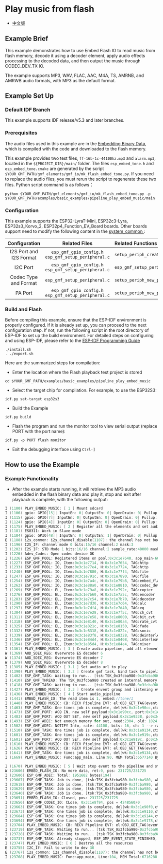 
# Play music from flash

- [中文版](./README_CN.md)

## Example Brief

This example demonstrates how to use Embed Flash IO to read music from flash memory, decode it using a decoder element, apply audio effects processing to the decoded data, and then output the music through CODEC_DEV_TX IO.

The example supports MP3, WAV, FLAC, AAC, M4A, TS, AMRNB, and AMRWB audio formats, with MP3 as the default format.

## Example Set Up

### Default IDF Branch

This example supports IDF release/v5.3 and later branches.

### Prerequisites

The audio files used in this example are in the [Embedding Binary Data](https://docs.espressif.com/projects/esp-idf/en/latest/esp32s3/api-guides/build-system.html#cmake-embed-data), which is compiled with the code and downloaded to the flash memory.

This example provides two test files, `ff-16b-1c-44100hz.mp3` and `alarm.mp3`, located in the `${PROJECT_DIR}/main/` folder. The files `esp_embed_tone.h` and `esp_embed_tone.cmake` are generated by the script `$YOUR_GMF_PATH/gmf_elements/gmf_io/mk_flash_embed_tone.py`. If you need to replace the audio files, you must rerun the script to regenerate these two files. Python script command is as follows：

```
python $YOUR_GMF_PATH/gmf_elements/gmf_io/mk_flash_embed_tone.py -p $YOUR_GMF_PATH/examples/basic_examples/pipeline_play_embed_music/main
```

### Configuration

This example supports the ESP32-LyraT-Mini, ESP32c3-Lyra, ESP32s3_Korvo_2, ESP32p4_Function_EV_Board boards. Other boards support need to modify the following content in the [ system_common ](../../system_common):

| Configuration | Related Files |  Related Functions   |
|:----:| :-----: | :---- |
|I2S Port and I2S Format| `esp_gmf_gpio_config.h`<br>`esp_gmf_setup_peripheral.c` | `setup_periph_create_i2s` |
|I2C Port| `esp_gmf_gpio_config.h`<br>`esp_gmf_setup_peripheral.c` | `esp_gmf_setup_periph_i2c` |
|Codec Type and Format|`esp_gmf_setup_peripheral.c` |`setup_periph_new_play_codec`  |
|PA Port| `esp_gmf_gpio_config.h`<br>`esp_gmf_setup_peripheral.c` | `setup_periph_new_play_codec` |

### Build and Flash

Before compiling this example, ensure that the ESP-IDF environment is properly configured. If it is already set up, you can proceed to the next configuration step. If not, run the following script in the root directory of ESP-IDF to set up the build environment. For detailed steps on configuring and using ESP-IDF, please refer to the [ESP-IDF Programming Guide](https://docs.espressif.com/projects/esp-idf/en/latest/esp32s3/index.html)

```
./install.sh
. ./export.sh
```

Here are the summarized steps for compilation:

- Enter the location where the Flash playback test project is stored

```
cd $YOUR_GMF_PATH/examples/basic_examples/pipeline_play_embed_music
```

- Select the target chip for compilation. For example, to use the ESP32S3:

```
idf.py set-target esp32s3
```

- Build the Example

```
idf.py build
```

- Flash the program and run the monitor tool to view serial output (replace PORT with the port name):

```
idf.py -p PORT flash monitor
```

- Exit the debugging interface using ``Ctrl-]``

## How to use the Example

### Example Functionality

- After the example starts running, it will retrieve the MP3 audio embedded in the flash binary data and play it, stop and exit after playback is complete, with the following output:

```c
I (1100) PLAY_EMBED_MUSIC: [ 1 ] Mount sdcard
I (1106) gpio: GPIO[15]| InputEn: 0| OutputEn: 0| OpenDrain: 0| Pullup: 1| Pulldown: 0| Intr:0
I (1115) gpio: GPIO[7]| InputEn: 0| OutputEn: 0| OpenDrain: 0| Pullup: 1| Pulldown: 0| Intr:0
I (1124) gpio: GPIO[4]| InputEn: 0| OutputEn: 0| OpenDrain: 0| Pullup: 1| Pulldown: 0| Intr:0
I (1175) PLAY_EMBED_MUSIC: [ 2 ] Register all the elements and set audio information to play codec device
I (1181) ES8311: Work in Slave mode
I (1184) gpio: GPIO[48]| InputEn: 0| OutputEn: 1| OpenDrain: 0| Pullup: 0| Pulldown: 0| Intr:0
E (1188) i2s_common: i2s_channel_disable(1107): the channel has not been enabled yet
I (1196) I2S_IF: channel mode 0 bits:16/16 channel:2 mask:3
I (1202) I2S_IF: STD Mode 1 bits:16/16 channel:2 sample_rate:48000 mask:3
I (1226) Adev_Codec: Open codec device OK
I (1226) ESP_GMF_POOL: Registered items on pool:0x3c1e7640, app_main-60
I (1227) ESP_GMF_POOL: IO, Item:0x3c1e7714, H:0x3c1e7654, TAG:http
I (1233) ESP_GMF_POOL: IO, Item:0x3c1e77e4, H:0x3c1e7724, TAG:http
I (1240) ESP_GMF_POOL: IO, Item:0x3c1e7880, H:0x3c1e77f4, TAG:file
I (1247) ESP_GMF_POOL: IO, Item:0x3c1e791c, H:0x3c1e7890, TAG:file
I (1254) ESP_GMF_POOL: IO, Item:0x3c1e7a4c, H:0x3c1e79b8, TAG:embed_flash
I (1262) ESP_GMF_POOL: IO, Item:0x3c1e88a0, H:0x3c1e8810, TAG:codec_dev_tx
I (1269) ESP_GMF_POOL: EL, Item:0x3c1e79a8, H:0x3c1e792c, TAG:copier
I (1276) ESP_GMF_POOL: EL, Item:0x3c1e7b60, H:0x3c1e7a5c, TAG:encoder
I (1283) ESP_GMF_POOL: EL, Item:0x3c1e7c54, H:0x3c1e7b70, TAG:decoder
I (1290) ESP_GMF_POOL: EL, Item:0x3c1e7d30, H:0x3c1e7c64, TAG:alc
I (1297) ESP_GMF_POOL: EL, Item:0x3c1e7df4, H:0x3c1e7d40, TAG:eq
I (1304) ESP_GMF_POOL: EL, Item:0x3c1e7e28, H:0x3c1e7f5c, TAG:ch_cvt
I (1311) ESP_GMF_POOL: EL, Item:0x3c1e7e58, H:0x3c1e8000, TAG:bit_cvt
I (1318) ESP_GMF_POOL: EL, Item:0x3c1e8140, H:0x3c1e80a4, TAG:rate_cvt
I (1325) ESP_GMF_POOL: EL, Item:0x3c1e821c, H:0x3c1e8150, TAG:fade
I (1332) ESP_GMF_POOL: EL, Item:0x3c1e8318, H:0x3c1e822c, TAG:sonic
I (1339) ESP_GMF_POOL: EL, Item:0x3c1e83f8, H:0x3c1e8328, TAG:deinterleave
I (1346) ESP_GMF_POOL: EL, Item:0x3c1e84d4, H:0x3c1e8408, TAG:interleave
I (1354) ESP_GMF_POOL: EL, Item:0x3c1e85d4, H:0x3c1e84e4, TAG:mixer
I (1361) PLAY_EMBED_MUSIC: [ 3 ] Create audio pipeline, add all elements to pipeline
W (1369) AUD_SDEC_REG: Overwrote ES decoder 6
W (1374) AUD_SDEC_REG: Overwrote ES decoder 7
W (1379) AUD_SDEC_REG: Overwrote ES decoder 8
I (1385) PLAY_EMBED_MUSIC: [ 3.1 ] Set audio url to play
I (1390) PLAY_EMBED_MUSIC: [ 3.2 ] Create gmf task, bind task to pipeline and load linked element jobs to the bind task
I (1402) ESP_GMF_TASK: Waiting to run... [tsk:TSK_0x3fcba980-0x3fcba980, wk:0x0, run:0]
I (1410) ESP_GMF_THREAD: The TSK_0x3fcba980 created on internal memory
I (1418) ESP_GMF_TASK: Waiting to run... [tsk:TSK_0x3fcba980-0x3fcba980, wk:0x3c1e90cc, run:0]
I (1427) PLAY_EMBED_MUSIC: [ 3.3 ] Create envent group and listening event from pipeline
I (1436) PLAY_EMBED_MUSIC: [ 4 ] Start audio_pipeline
I (1441) EMBED_FLASH_IO: The read item is 1, embed://tone/1
I (1448) PLAY_EMBED_MUSIC: CB: RECV Pipeline EVT: el:OBJ_GET_TAG(event->from)-0x3c1e88b0, type:2000, sub:ESP_GMF_EVENT_STATE_OPENING, payload:0x0, size:0,0x3fcbbc90
I (1463) ESP_GMF_TASK: One times job is complete, del[wk:0x3c1e90cc,ctx:0x3c1e88e8, label:decoder_open]
I (1473) ESP_GMF_PORT: ACQ IN, new self payload:0x3c1e90cc, port:0x3c1e8f50, el:0x3c1e88e8-decoder
I (1483) ESP_GMF_PORT: ACQ OUT SET, new self payload:0x3c1e9338, p:0x3c1e8ae8, el:0x3c1e88e8-decoder
W (1493) ESP_GMF_ADEC: Not enough memory for out, need:2304, old: 1024, new: 2304
I (1502) ESP_GMF_ADEC: NOTIFY Info, rate: 44100, bits: 16, ch: 1 --> rate: 44100, bits: 16, ch: 1
I (1510) ESP_GMF_TASK: One times job is complete, del[wk:0x3c1e9134,ctx:0x3c1e89dc, label:bit_cvt_open]
I (1601) ESP_GMF_TASK: One times job is complete, del[wk:0x3c1e919c,ctx:0x3c1e8b70, label:rate_cvt_open]
I (1601) ESP_GMF_PORT: ACQ OUT SET, new self payload:0x3c1e919c, p:0x3c1e8e34, el:0x3c1e8b70-rate_cvt
I (1610) PLAY_EMBED_MUSIC: CB: RECV Pipeline EVT: el:OBJ_GET_TAG(event->from)-0x3c1e8d14, type:3000, sub:ESP_GMF_EVENT_STATE_INITIALIZED, payload:0x3fcbb8f0, size:12,0x3fcbbc90
I (1626) PLAY_EMBED_MUSIC: CB: RECV Pipeline EVT: el:OBJ_GET_TAG(event->from)-0x3c1e8d14, type:2000, sub:ESP_GMF_EVENT_STATE_RUNNING, payload:0x0, size:0,0x3fcbbc90
I (1641) ESP_GMF_TASK: One times job is complete, del[wk:0x3c1e9134,ctx:0x3c1e8d14, label:ch_cvt_open]
I (1669) PLAY_EMBED_MUSIC: Func:app_main, Line:90, MEM Total:6577140 Bytes, Inter:278727 Bytes, Dram:278727 Bytes

I (1670) PLAY_EMBED_MUSIC: [ 5 ] Wait stop event to the pipeline and stop all the pipeline
W (23606) EMBED_FLASH_IO: No more data, ret:0, pos: 231725/231725
I (23606) ESP_GMF_ADEC: Total: 1951682 bytes(194)
I (23607) ESP_GMF_TASK: Job is done, [tsk:TSK_0x3fcba980-0x3fcba980, wk:0x3c1e9100, job:0x3c1e88e8-decoder_proc]
I (23618) ESP_GMF_TASK: Job is done, [tsk:TSK_0x3fcba980-0x3fcba980, wk:0x3c1e9168, job:0x3c1e89dc-bit_cvt_proc]
I (23629) ESP_GMF_TASK: Job is done, [tsk:TSK_0x3fcba980-0x3fcba980, wk:0x3c1e91d0, job:0x3c1e8b70-rate_cvt_proc]
I (23640) ESP_GMF_TASK: Job is done, [tsk:TSK_0x3fcba980-0x3fcba980, wk:0x3c1e9204, job:0x3c1e8d14-ch_cvt_proc]
I (23651) EMBED_FLASH_IO: Closed, pos: 231725/231725
I (23656) ESP_GMF_CODEC_IO: CLose, 0x3c1e8f94, pos = 4248560/0
I (23663) ESP_GMF_TASK: One times job is complete, del[wk:0x3c1e90f0,ctx:0x3c1e88e8, label:decoder_close]
I (23673) ESP_GMF_TASK: One times job is complete, del[wk:0x3c1e9110,ctx:0x3c1e89dc, label:bit_cvt_close]
I (23684) ESP_GMF_TASK: One times job is complete, del[wk:0x3c1e9144,ctx:0x3c1e8b70, label:rate_cvt_close]
I (23694) ESP_GMF_TASK: One times job is complete, del[wk:0x3c1e9178,ctx:0x3c1e8d14, label:ch_cvt_close]
I (23704) PLAY_EMBED_MUSIC: CB: RECV Pipeline EVT: el:OBJ_GET_TAG(event->from)-0x3c1e88b0, type:2000, sub:ESP_GMF_EVENT_STATE_FINISHED, payload:0x0, size:0,0x3fcbbc90
I (23719) ESP_GMF_TASK: Waiting to run... [tsk:TSK_0x3fcba980-0x3fcba980, wk:0x0, run:0]
I (23728) ESP_GMF_TASK: Waiting to run... [tsk:TSK_0x3fcba980-0x3fcba980, wk:0x0, run:0]
W (23737) ESP_GMF_TASK: Already stopped, ESP_GMF_EVENT_STATE_FINISHED, [TSK_0x3fcba980,0x3fcba980]
I (23747) PLAY_EMBED_MUSIC: [ 6 ] Destroy all the resources
E (23755) I2C_If: Fail to write to dev 30
E (23767) i2s_common: i2s_channel_disable(1107): the channel has not been enabled yet
I (23768) PLAY_EMBED_MUSIC: Func:app_main, Line:104, MEM Total:6716288 Bytes, Inter:328699 Bytes, Dram:328699 Bytes
```

